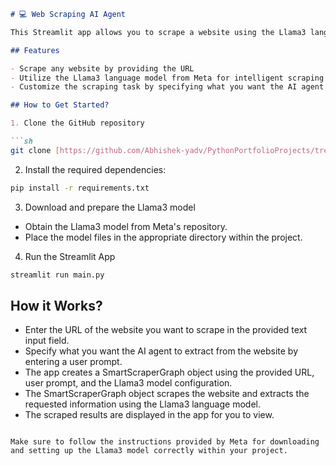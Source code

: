 ```markdown
# 💻 Web Scraping AI Agent

This Streamlit app allows you to scrape a website using the Llama3 language model from Meta and the scrapegraphai library. Simply provide the URL of the website you want to scrape and specify what you want the AI agent to extract from the website.

## Features

- Scrape any website by providing the URL
- Utilize the Llama3 language model from Meta for intelligent scraping
- Customize the scraping task by specifying what you want the AI agent to extract

## How to Get Started?

1. Clone the GitHub repository

```sh
git clone [https://github.com/Abhishek-yadv/PythonPortfolioProjects/tree/main/WebScraperAIAgent]
```

2. Install the required dependencies:

```sh
pip install -r requirements.txt
```

3. Download and prepare the Llama3 model

- Obtain the Llama3 model from Meta's repository.
- Place the model files in the appropriate directory within the project.

4. Run the Streamlit App

```sh
streamlit run main.py
```

## How it Works?

- Enter the URL of the website you want to scrape in the provided text input field.
- Specify what you want the AI agent to extract from the website by entering a user prompt.
- The app creates a SmartScraperGraph object using the provided URL, user prompt, and the Llama3 model configuration.
- The SmartScraperGraph object scrapes the website and extracts the requested information using the Llama3 language model.
- The scraped results are displayed in the app for you to view.

```

Make sure to follow the instructions provided by Meta for downloading and setting up the Llama3 model correctly within your project.
```
